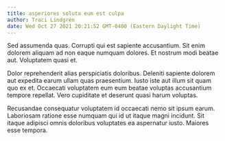 ```yaml
---
title: asperiores soluta eum est culpa
author: Traci Lindgren
date: Wed Oct 27 2021 20:21:52 GMT-0400 (Eastern Daylight Time)
---
```

Sed assumenda quas. Corrupti qui est sapiente accusantium. Sit enim dolorem aliquam ad non eaque numquam dolores. Et nostrum modi beatae aut. Voluptatem quasi et.

 Dolor reprehenderit alias perspiciatis doloribus. Deleniti sapiente dolorem aut expedita earum ullam quas praesentium. Iusto iste aut illum sit quam quo ex et. Occaecati voluptatem eum eum beatae voluptas accusantium tempore repellat. Vero cupiditate et deserunt quasi harum voluptas.

 Recusandae consequatur voluptatem id occaecati nemo sit ipsum earum. Laboriosam ratione esse numquam qui id ut itaque magni incidunt. Sit itaque adipisci omnis doloribus voluptates ea aspernatur iusto. Maiores esse tempora.